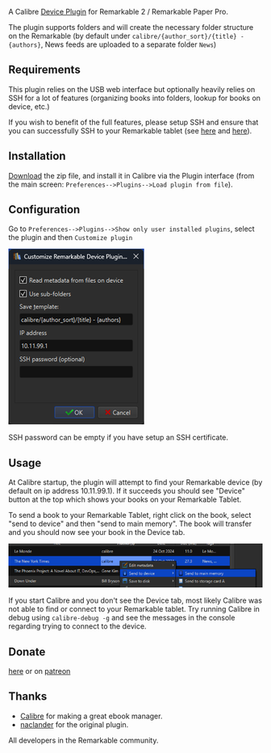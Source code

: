 
A Calibre [Device Plugin](https://manual.calibre-ebook.com/plugins.html#module-calibre.devices.interface) for Remarkable 2 / Remarkable Paper Pro.

The plugin supports folders and will create the necessary folder structure on the Remarkable (by default under `calibre/{author_sort}/{title} - {authors}`, News feeds are uploaded to a separate folder `News`)

Requirements
------------
This plugin relies on the USB web interface but optionally heavily relies on SSH for a lot of features (organizing books into folders, lookup for books on device, etc.)

If you wish to benefit of the full features, please setup SSH and ensure that you can successfully SSH to your Remarkable tablet (see [here](https://support.remarkable.com/s/article/Developer-mode) and [here](https://remarkable.guide/guide/access/ssh.html)).

Installation
------------
[Download](https://github.com/andriniaina/remarkable-calibre-usb-device/releases/latest) the zip file, and install it in Calibre via the Plugin interface (from the main screen: `Preferences-->Plugins-->Load plugin from file`).

Configuration
-------------
Go to `Preferences-->Plugins-->Show only user installed plugins`, select the plugin and then `Customize plugin`

![](img/calibre_settings.png)

SSH password can be empty if you have setup an SSH certificate.

Usage
-----
At Calibre startup, the plugin will attempt to find your Remarkable device (by default on ip address 10.11.99.1). If it succeeds you should see "Device" button at the top which shows your books on your Remarkable Tablet.

To send a book to your Remarkable Tablet, right click on the book, select "send to device" and then "send to main memory". The book will transfer and you should now see your book in the Device tab.

![](img/calibre_send_to_device.png)

If you start Calibre and you don't see the Device tab, most likely Calibre was not able to find or connect to your Remarkable tablet. Try running Calibre in debug using `calibre-debug -g` and see the messages in the console regarding trying to connect to the device.

Donate
------

[here](https://github.com/sponsors/andriniaina) or on [patreon](https://patreon.com/andriniaina)

Thanks
------

* [Calibre](https://github.com/kovidgoyal/calibre) for making a great ebook manager.
* [naclander](https://github.com/naclander/Calibre-Remarkable-Device-Driver-Plugin) for the original plugin.

All developers in the Remarkable community.
